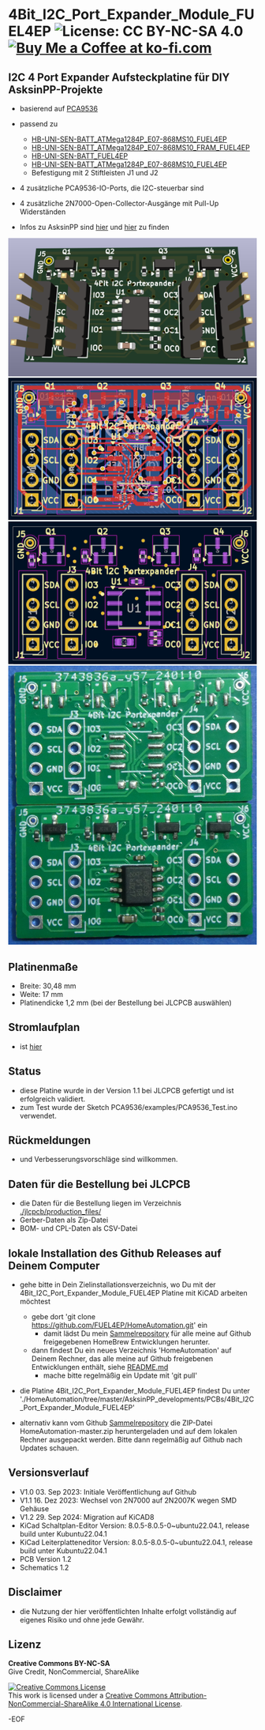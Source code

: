 # 4Bit_I2C_Port_Expander_Module_FUEL4EP ![License: CC BY-NC-SA 4.0](https://img.shields.io/badge/License-CC%20BY--NC--SA%204.0-lightgrey.svg) <a href='https://ko-fi.com/FUEL4EP' target='_blank'><img height='20' style='border:0px;height:20px;' src='https://cdn.ko-fi.com/cdn/kofi1.png?v=2' border='0' alt='Buy Me a Coffee at ko-fi.com' /></a>


## I2C 4 Port Expander Aufsteckplatine für DIY AsksinPP-Projekte

- basierend auf [PCA9536](https://www.mouser.de/datasheet/2/302/PCA9536-3139488.pdf)

- passend zu
	* [HB-UNI-SEN-BATT_ATMega1284P_E07-868MS10_FUEL4EP](https://github.com/FUEL4EP/HomeAutomation/tree/master/AsksinPP_developments/PCBs/HB-UNI-SEN-BATT_ATMega1284P_E07-868MS10_FUEL4EP)
	* [HB-UNI-SEN-BATT_ATMega1284P_E07-868MS10_FRAM_FUEL4EP](https://github.com/FUEL4EP/HomeAutomation/tree/master/AsksinPP_developments/PCBs/HB-UNI-SEN-BATT_ATMega1284P_E07-868MS10_FRAM_FUEL4EP)
	* [HB-UNI-SEN-BATT_FUEL4EP](https://github.com/FUEL4EP/HomeAutomation/tree/master/AsksinPP_developments/PCBs/HB-UNI-SEN-BATT_FUEL4EP)
	* [HB-UNI-SEN-BATT_ATMega1284P_E07-868MS10_FUEL4EP](https://github.com/FUEL4EP/HomeAutomation/tree/master/AsksinPP_developments/PCBs/HB-UNI-SEN-BATT_ATMega1284P_E07-868MS10_FUEL4EP)
	* Befestigung mit 2 Stiftleisten J1 und J2
	
- 4 zusätzliche PCA9536-IO-Ports, die I2C-steuerbar sind
- 4 zusätzliche 2N7000-Open-Collector-Ausgänge mit Pull-Up Widerständen

- Infos zu AsksinPP sind [hier](https://asksinpp.de) und [hier](https://asksinpp.de/Grundlagen/01_hardware.html#verdrahtung) zu finden

![pic](PNGs/4Bit_I2C_Port_Expander_Module_FUEL4EP_PCB_3D_top.png)
![pic](PNGs/4Bit_I2C_Port_Expander_Module_FUEL4EP_PCB_KiCAD.png)
![pic](PNGs/4Bit_I2C_Port_Expander_Module_FUEL4EP_top_silkscreen.png)
![pic](Pictures_of_JLCPCB_prototypes/4Bit_I2C_Port_Expander_Module_FUEL4EP_PCB_top_JLCPCB_assembled_prototype_V1.1.png)


## Platinenmaße

- Breite: 30,48 mm
- Weite: 17 mm
- Platinendicke 1,2 mm (bei der Bestellung bei JLCPCB auswählen)

## Stromlaufplan

- ist [hier](./Schematics/4Bit_I2C_Port_Expander_Module_FUEL4EP.pdf)

## Status

- diese Platine wurde in der Version 1.1 bei JLCPCB gefertigt und ist erfolgreich validiert.
- zum Test wurde der Sketch PCA9536/examples/PCA9536_Test.ino verwendet.


## Rückmeldungen

- und Verbesserungsvorschläge sind willkommen.

## Daten für die Bestellung bei JLCPCB

- die Daten für die Bestellung liegen im Verzeichnis [./jlcpcb/production_files/](./jlcpcb/production_files/)
- Gerber-Daten als Zip-Datei
- BOM- und CPL-Daten als CSV-Datei

## lokale Installation des Github Releases auf Deinem Computer

- gehe bitte in Dein Zielinstallationsverzeichnis, wo Du mit der 4Bit_I2C_Port_Expander_Module_FUEL4EP Platine mit KiCAD arbeiten möchtest

  - gebe dort 'git clone https://github.com/FUEL4EP/HomeAutomation.git' ein
	  + damit lädst Du mein [Sammelrepository](https://github.com/FUEL4EP/HomeAutomation) für alle meine auf Github freigegebenen HomeBrew Entwicklungen herunter.
  - dann findest Du ein neues Verzeichnis 'HomeAutomation' auf Deinem Rechner, das alle meine auf Github freigebenen Entwicklungen enthält, siehe [README.md](https://github.com/FUEL4EP/HomeAutomation/blob/master/README.md)
  	+ mache bitte regelmäßig ein Update mit 'git pull'
 -	die Platine 4Bit_I2C_Port_Expander_Module_FUEL4EP findest Du unter './HomeAutomation/tree/master/AsksinPP_developments/PCBs/4Bit_I2C_Port_Expander_Module_FUEL4EP'
 
- alternativ kann vom Github [Sammelrepository](https://github.com/FUEL4EP/HomeAutomation) die ZIP-Datei HomeAutomation-master.zip heruntergeladen und auf dem lokalen Rechner ausgepackt werden. Bitte dann regelmäßig auf Github nach Updates schauen.


## Versionsverlauf

-   V1.0 03. Sep 2023: Initiale Veröffentlichung auf Github
-	V1.1 16. Dez 2023: Wechsel von 2N7000 auf 2N2007K wegen SMD Gehäuse
-	V1.2 29. Sep 2024: Migration auf KiCAD8
- KiCad Schaltplan-Editor Version: 8.0.5-8.0.5-0~ubuntu22.04.1, release build
 unter Kubuntu22.04.1
- KiCad Leiterplatteneditor Version: 8.0.5-8.0.5-0~ubuntu22.04.1, release build
 unter Kubuntu22.04.1
- PCB Version 1.2
- Schematics  1.2

## Disclaimer

-   die Nutzung der hier veröffentlichten Inhalte erfolgt vollständig auf eigenes Risiko und ohne jede Gewähr.


## Lizenz 

**Creative Commons BY-NC-SA**<br>
Give Credit, NonCommercial, ShareAlike

<a rel="license" href="http://creativecommons.org/licenses/by-nc-sa/4.0/"><img alt="Creative Commons License" style="border-width:0" src="https://i.creativecommons.org/l/by-nc-sa/4.0/88x31.png" /></a><br />This work is licensed under a <a rel="license" href="http://creativecommons.org/licenses/by-nc-sa/4.0/">Creative Commons Attribution-NonCommercial-ShareAlike 4.0 International License</a>.


-EOF
	

